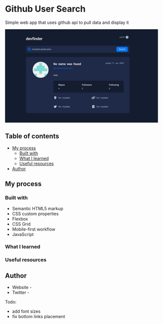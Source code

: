 # Github User Search

Simple web app that uses github api to pull data and display it

![](./screenshot.jpg)

## Table of contents

- [My process](#my-process)
  - [Built with](#built-with)
  - [What I learned](#what-i-learned)
  - [Useful resources](#useful-resources)
- [Author](#author)

## My process

### Built with

- Semantic HTML5 markup
- CSS custom properties
- Flexbox
- CSS Grid
- Mobile-first workflow
- JavaScript

### What I learned


### Useful resources


## Author

- Website - 
- Twitter - 

Todo:
- add font sizes
- fix bottom links placement


